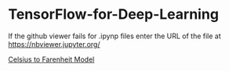 # TensorFlow-for-Deep-Learning


If the github viewer fails for .ipynp files enter the URL of the file at https://nbviewer.jupyter.org/


[Celsius to Farenheit Model](https://nbviewer.jupyter.org/github/Jackesgamero/TensorFlow-for-Deep-Learning/blob/master/%C2%BAC%20to%20%C2%BAF%20Machine%20learning%20model/Modelo_Celsius_a_Farenheit.ipynb)
